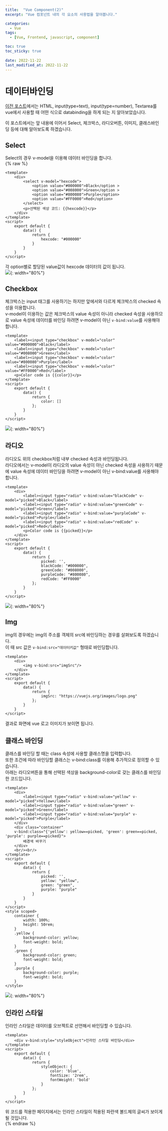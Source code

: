 ```yaml
---
title:  "Vue Component(2)"
excerpt: "Vue 컴포넌트 내의 각 요소의 사용법을 알아봅니다."

categories:
  - Vue
tags:
  - [Vue, Frontend, javascript, component]

toc: true
toc_sticky: true
 
date: 2022-11-22
last_modified_at: 2022-11-22
---
```


# 데이터바인딩  
[이전 포스트](https://yunyun3599.github.io/vue.js/vue_component_1/)에서는 HTML, input(type=text), input(type=number), Textarea를 vue에서 사용할 때 어떤 식으로 databinding을 하게 되는 지 알아보았습니다.  

이 포스트에서는 앞 내용에 이어서 Select, 체크박스, 라디오버튼, 이미지, 클래스바인딩 등에 대해 알아보도록 하겠습니다.  

## Select
Select의 경우 v-model을 이용해 데이터 바인딩을 합니다.  
{% raw %}
```vue
<template>
    <div>
        <select v-model="hexcode">
            <option value="#000000">Black</option > 
            <option value="#008000">Green</option > 
            <option value="#800080">Purple</option>
            <option value="#FF0000">Red</option>
        </select>
        <p>선택된 색상 코드: {{hexcode}}</p>
    </div>
</template>
<script>
    export default {
        data() {
            return {
                hexcode: "#000000"
            }
        }
    }
</script>

```
각 option별로 할당된 value값이 hexcode 데이터의 값이 됩니다.  
![](/assets/img/2022-11/2022-11-22-vue_component_2/2022-11-21-vue_component_2_1.png){: width="80%"}


## Checkbox
체크박스는 input 태그를 사용하기는 하지만 앞에서와 다르게 체크박스의 checked 속성을 이용합니다.  
v-model이 이용하는 값은 체크박스의 value 속성이 아니라 checked 속성을 사용하므로 value 속성에 데이터를 바인딩 하려면 v-model이 아닌 `v-bind:value`를 사용해야합니다.  
```vue
<template>
    <label><input type="checkbox" v-model="color" value="#000000">Black</label>
    <label><input type="checkbox" v-model="color" value="#008000">Green</label>
    <label><input type="checkbox" v-model="color" value="#800080">Purple</label>
    <label><input type="checkbox" v-model="color" value="#FF0000">Red</label>
    <p>Color code is {{color}}</p>
</template>
<script>
    export default {
        data() {
            return {
                color: []
            };
        }
    }
</script>

```
![](/assets/img/2022-11/2022-11-22-vue_component_2/2022-11-21-vue_component_2_2.png){: width="80%"}


## 라디오
라디오도 위의 checkbox처럼 내부 checked 속성과 바인딩됩니다.  
라디오에서는 v-model이 라디오의 value 속성이 아닌 checked 속성을 사용하기 때문에 value 속성에 데이터 바인딩을 하려면 v-model이 아닌 v-bind:value를 사용해야 합니다. 
```vue
<template>
    <div>
        <label><input type="radio" v-bind:value="blackCode" v-model="picked">Black</label>
        <label><input type="radio" v-bind:value="greenCode" v-model="picked">Green</label>
        <label><input type="radio" v-bind:value="purpleCode" v-model="picked">Purple</label>
        <label><input type="radio" v-bind:value="redCode" v-model="picked">Red</label>
        <p>Color code is {{picked}}</p>
    </div>
</template>
<script>
    export default {
        data() {
            return {
                picked: '',
                blackCode: "#000000",
                greenCode: "#008000",
                purpleCode: "#800080",
                redCode: "#FF0000"
            };
        }
    }
</script>
```
![](/assets/img/2022-11/2022-11-22-vue_component_2/2022-11-21-vue_component_2_3.png){: width="80%"}

## Img
img의 경우에는 img의 주소를 객체의 src에 바인딩하는 경우를 살펴보도록 하겠습니다.  
이 때 src 값은 `v-bind:src="데이터키값"` 형태로 바인딩합니다.  
```vue
<template>
    <div>
        <img v-bind:src="imgSrc"/>
    </div>
</template>
<script>
    export default {
        data() {
            return {
                imgSrc: "https://vuejs.org/images/logo.png"
            };
        }
    }
</script>
```
결과로 화면에 vue 로고 이미지가 보이면 됩니다.  

## 클래스 바인딩  
클래스를 바인딩 할 때는 class 속성에 사용할 클래스명을 입력합니다.  
또한 조건에 따라 바인딩할 클래스는 v-bind:class를 이용해 추가적으로 정의할 수 있습니다.  
아래는 라디오버튼을 통해 선택된 색상을 background-color로 갖는 클래스를 바인딩한 코드입니다.  
```vue
<template>
    <div>
        <label><input type="radio" v-bind:value="yellow" v-model="picked">Yellow</label>
        <label><input type="radio" v-bind:value="green" v-model="picked">Green</label>
        <label><input type="radio" v-bind:value="purple" v-model="picked">Purple</label>
    </div>
    <div class="container" 
    v-bind:class="{'yellow': yellow==picked, 'green': green==picked, 'purple': purple==picked}">
        배경색 바꾸기
    </div>
    <br/><br/>
</template>
<script>
    export default {
        data() {
            return {
                picked: '',
                yellow: "yellow",
                green: "green",
                purple: "purple"
            }
        }
    }
</script>
<style scoped>
    container {
        width: 100%;
        height: 50rem;
    }
    .yellow {
        background-color: yellow;
        font-weight: bold;
    }
    .green {
        background-color: green;
        font-weight: bold;
    }
    .purple {
        background-color: purple;
        font-weight: bold;
    }
</style>
```
![](/assets/img/2022-11/2022-11-22-vue_component_2/2022-11-21-vue_component_2_5.png){: width="80%"}

## 인라인 스타일  
인라인 스타일은 데이터를 오브젝트로 선언해서 바인딩할 수 있습니다.  
```vue
<template>
    <div v-bind:style="styleObject">인라인 스타일 바인딩</div>
</template>
<script>
    export default {
        data() {
            return {
                styleObject: {
                    color: 'blue',
                    fontSize: '2rem',
                    fontWeight: 'bold'
                }
            };
        }
    }
</script>
```
위 코드를 적용한 페이지에서는 인라인 스타일이 적용된 파란색 볼드체의 글씨가 보이게 될 것입니다.  
{% endraw %}